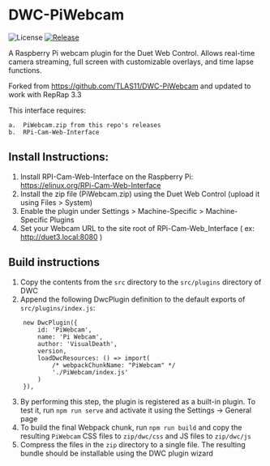# DWC-PiWebcam

![License](https://img.shields.io/github/license/visualdeath/DWC-PiWebcam?style=plastic) [![Release](https://img.shields.io/github/v/tag/visualdeath/DWC-PiWebcam?style=plastic)](https://github.com/visualdeath/DWC-PiWebcam/releases)

A Raspberry Pi webcam plugin for the Duet Web Control.  Allows real-time camera streaming, full screen with customizable overlays, and time lapse functions.

Forked from https://github.com/TLAS11/DWC-PiWebcam and updated to work with RepRap 3.3

This interface requires:

	a.	PiWebcam.zip from this repo's releases
	b.	RPi-Cam-Web-Interface
    
## Install Instructions:
1.  Install RPI-Cam-Web-Interface on the Raspberry Pi:  https://elinux.org/RPi-Cam-Web-Interface
2.  Install the zip file (PiWebcam.zip) using the Duet Web Control (upload it using Files > System)
3.  Enable the plugin under Settings > Machine-Specific > Machine-Specific Plugins
4.  Set your Webcam URL to the site root of RPi-Cam-Web_Interface ( ex: http://duet3.local:8080 )

## Build instructions

1. Copy the contents from the `src` directory to the `src/plugins` directory of DWC
2. Append the following DwcPlugin definition to the default exports of `src/plugins/index.js`:
```
	new DwcPlugin({
		id: 'PiWebcam',
		name: 'Pi Webcam',
		author: 'VisualDeath',
		version,
		loadDwcResources: () => import(
			/* webpackChunkName: "PiWebcam" */
			'./PiWebcam/index.js'
		)
	}),
```
3. By performing this step, the plugin is registered as a built-in plugin. To test it, run `npm run serve` and activate it using the Settings -> General page
4. To build the final Webpack chunk, run `npm run build` and copy the resulting `PiWebcam` CSS files to `zip/dwc/css` and JS files to `zip/dwc/js`
5. Compress the files in the `zip` directory to a single file. The resulting bundle should be installable using the DWC plugin wizard
